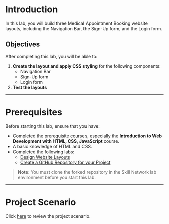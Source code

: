 # Introduction

In this lab, you will build three Medical Appointment Booking website layouts, including the Navigation Bar, the Sign-Up form, and the Login form.

## Objectives

After completing this lab, you will be able to:

1. **Create the layout and apply CSS styling** for the following components:
   - Navigation Bar  
   - Sign-Up form  
   - Login form  
2. **Test the layouts**

---

# Prerequisites

Before starting this lab, ensure that you have:

- Completed the prerequisite courses, especially the **Introduction to Web Development with HTML, CSS, JavaScript** course.  
- A basic knowledge of HTML and CSS.  
- Completed the following labs:  
  - [Design Website Layouts](https://cf-courses-data.static.labs.skills.network/eYsDaPQHw3CLai8AKSGE0g/Design%20WebSite%20Component%20Layouts-v1.md.html)  
  - [Create a GitHub Repository for your Project](https://cf-courses-data.static.labs.skills.network/nFnxloHrOMVaiBn10imUHA/Create%20GitHub%20Repo%20for%20your%20Project-v1.md.html)  

> **Note:** You must clone the forked repository in the Skill Network lab environment before you start this lab.

---

# Project Scenario

Click [here](https://cf-courses-data.static.labs.skills.network/jjl0RaJqRUdH5UHDVDDkGg/ProjectScenario-v1.md.html) to review the project scenario.
